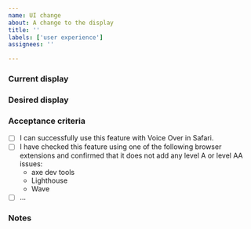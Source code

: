 ```yaml
---
name: UI change
about: A change to the display
title: ''
labels: ['user experience']
assignees: ''

---
```


### Current display


### Desired display

### Acceptance criteria

- [ ] I can successfully use this feature with Voice Over in Safari.
- [ ] I have checked this feature using one of the following browser extensions and confirmed that it does not add any level A or level AA issues:
    * axe dev tools
    * Lighthouse
    * Wave
- [ ] ...

### Notes
